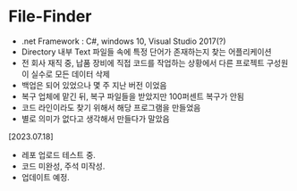 # File-Finder
- .net Framework : C#, windows 10, Visual Studio 2017(?)
- Directory 내부 Text 파일들 속에 특정 단어가 존재하는지 찾는 어플리케이션
- 전 회사 재직 중, 납품 장비에 직접 코드를 작업하는 상황에서 다른 프로젝트 구성원이 실수로 모든 데이터 삭제
- 백업은 되어 있었으나 몇 주 지난 버전 이었음
- 복구 업체에 맡긴 뒤, 복구 파일들을 받았지만 100퍼센트 복구가 안됨
- 코드 라인이라도 찾기 위해서 해당 프로그램을 만들었음
- 별로 의미가 없다고 생각해서 만들다가 말았음

[2023.07.18]
- 레포 업로드 테스트 중.
- 코드 미완성, 주석 미작성.
- 업데이트 예정.
